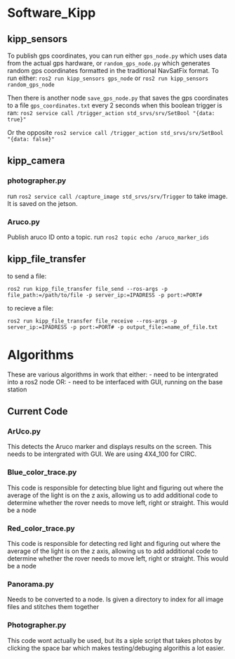 # Software_Kipp

## kipp_sensors
To publish gps coordinates, you can run either ```gps_node.py``` which uses data from the actual gps hardware, or ```random_gps_node.py``` which generates random gps coordinates formatted in the traditional NavSatFix format.
To run either:
```ros2 run kipp_sensors gps_node``` or
```ros2 run kipp_sensors random_gps_node```

Then there is another node ```save_gps_node.py``` that saves the gps coordinates to a file ```gps_coordinates.txt``` every 2 seconds when this boolean trigger is ran: ```ros2 service call /trigger_action std_srvs/srv/SetBool "{data: true}"```

Or the opposite ```ros2 service call /trigger_action std_srvs/srv/SetBool "{data: false}"```

## kipp_camera

### photographer.py
run ```ros2 service call /capture_image std_srvs/srv/Trigger``` to take image. It is saved on the jetson.

### Aruco.py
Publish aruco ID onto a topic. run ```ros2 topic echo /aruco_marker_ids```

## kipp_file_transfer
to send a file:

```ros2 run kipp_file_transfer file_send --ros-args -p file_path:=/path/to/file -p server_ip:=IPADRESS -p port:=PORT#```

to recieve a file:

```ros2 run kipp_file_transfer file_receive --ros-args -p server_ip:=IPADRESS -p port:=PORT# -p output_file:=name_of_file.txt```

#  Algorithms

These are various algorithms in work that either:
    - need to be intergrated into a ros2 node
    OR:
    - need to be interfaced with GUI, running on the base station

## Current  Code

### ArUco.py
This detects the Aruco marker and displays results on the screen. This needs to be intergrated with GUI. We are using 4X4_100 for CIRC.

### Blue_color_trace.py
This code is responsible for detecting blue light and figuring out where the average of the light is on the z axis, allowing us to add additional code to determine whether the rover needs to move left, right or straight. This would be a node

### Red_color_trace.py
This code is responsible for detecting red light and figuring out where the average of the light is on the z axis, allowing us to add additional code to determine whether the rover needs to move left, right or straight. This would be a node

### Panorama.py
Needs to be converted to a node. Is given a directory to index for all image files and stitches them together

### Photographer.py
This code wont actually be used, but its a siple script that takes photos by clicking the space bar which makes testing/debuging algorithis a lot easier.
